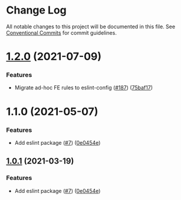 # Change Log

All notable changes to this project will be documented in this file.
See [Conventional Commits](https://conventionalcommits.org) for commit guidelines.

# [1.2.0](https://github.com/pancakeswap/pancake-toolkit/tree/master/packages/eslint-config-pancake/compare/@mixmarvelswap/eslint-config-pancake@1.1.0...@mixmarvelswap/eslint-config-pancake@1.2.0) (2021-07-09)

### Features

- Migrate ad-hoc FE rules to eslint-config ([#187](https://github.com/pancakeswap/pancake-toolkit/tree/master/packages/eslint-config-pancake/issues/187)) ([75baf17](https://github.com/pancakeswap/pancake-toolkit/tree/master/packages/eslint-config-pancake/commit/75baf175c8316fdfc549bc99e2bc38d65b18c5b6))

# 1.1.0 (2021-05-07)

### Features

- Add eslint package ([#7](https://github.com/pancakeswap/pancake-toolkit/tree/master/packages/eslint-config-pancake/issues/7)) ([0e0454e](https://github.com/pancakeswap/pancake-toolkit/tree/master/packages/eslint-config-pancake/commit/0e0454eb9a63e976934956dc5c66fbef2ce2017a))

## [1.0.1](https://github.com/pancakeswap/pancake-toolkit/tree/master/packages/eslint-config-pancake/compare/@mixmarvelswap-libs/eslint-config-pancake@1.0.1...@mixmarvelswap-libs/eslint-config-pancake@1.0.1) (2021-03-19)

### Features

- Add eslint package ([#7](https://github.com/pancakeswap/pancake-toolkit/tree/master/packages/eslint-config-pancake/issues/7)) ([0e0454e](https://github.com/pancakeswap/pancake-toolkit/tree/master/packages/eslint-config-pancake/commit/0e0454eb9a63e976934956dc5c66fbef2ce2017a))
